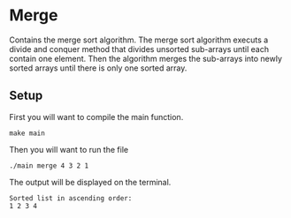 # Merge
Contains the merge sort algorithm. The merge sort algorithm executs a divide and conquer method that divides unsorted sub-arrays until each contain one element. Then the algorithm merges the sub-arrays into newly sorted arrays until there is only one sorted array.

## Setup
First you will want to compile the main function.
```
make main
```

Then you will want to run the file
```
./main merge 4 3 2 1
```

The output will be displayed on the terminal.
```
Sorted list in ascending order:
1 2 3 4
```
